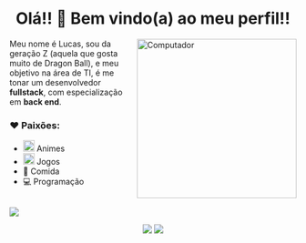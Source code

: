 <h1 align="center"> Olá!! 👋 Bem vindo(a) ao meu perfil!! </h1>
<img src="https://i.pinimg.com/originals/c5/9a/d2/c59ad2bd4ad2fbacd04017debc679ddb.gif" height="280px" align="right" alt="Computador">

<p align="left"> 
   Meu nome é Lucas, sou da geração Z (aquela que gosta muito de Dragon Ball), e meu objetivo na área de TI, é me tonar um desenvolvedor <strong>fullstack</strong>, com               especialização em <strong>back end</strong>.
   
 ### ❤ Paixões:
- <img src="https://camo.githubusercontent.com/9be29021cfdb21b2cc257a3efcb269f64d42f5b6/687474703a2f2f32352e6d656469612e74756d626c722e636f6d2f63393961353739646233616530666331363462663463636131343838383564332f74756d626c725f6d6a6776386b45754d67317338376e37396f315f3430302e676966" width="20px"> Animes 
- <img src="https://i.pinimg.com/originals/51/5a/8d/515a8da287ae3d77dfbf851515c63734.gif" width="20px"> Jogos 
- 🍔 Comida 
- 💻 Programação

</p>

<br />

<img src="https://github-readme-stats.vercel.app/api/top-langs/?username=lucascancio&theme=gotham&custom_title=Linguagens%20mais%20usadas" align="center"/>

<br />

<p  align="center">

   <a href="mailto:lucas.cancio7@gmail.com" alt="Gmail">
   <img src="https://img.shields.io/badge/-Gmail-c14438?style=for-the-badge&logo=Gmail&logoColor=white&link=mailto:lucas.cancio7@gmail.com"/></a>
  
   <a href="https://www.linkedin.com/in/iuricode" alt="Linkedin">
   <img src="https://img.shields.io/badge/-Linkedin-0e76a8?style=for-the-badge&logo=Linkedin&logoColor=white&link=https://www.linkedin.com/in/lucas-camargo-cancio/" /></a>
   
</p>
